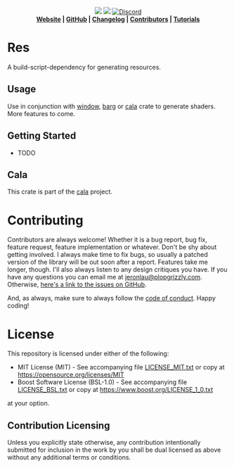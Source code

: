 <p align="center">
<a href="https://docs.rs/res"><img src="https://docs.rs/res/badge.svg"></a>
<!--<a href="https://travis-ci.com/PlopGrizzly/res"><img src="https://api.travis-ci.com/PlopGrizzly/res.svg?branch=master" alt="Cala Build Status"></a>-->
<a href="https://crates.io/crates/res"><img src="https://img.shields.io/crates/v/res.svg"></a>
<a href="https://discord.gg/nXwF59K"><img src="https://img.shields.io/badge/discord-Cala%20Project-green.svg" alt="Discord"></a>
<br>
  <strong><a href="https://code.plopgrizzly.com/res">Website</a> | <a href="https://github.com/PlopGrizzly/res">GitHub</a> | <a href="https://code.plopgrizzly.com/res/CHANGELOG">Changelog</a> | <a href="https://code.plopgrizzly.com/res/CONTRIBUTORS">Contributors</a> | <a href="https://aldarobot.plopgrizzly.com/cala/tutorials">Tutorials</a></strong>
</p>

# Res
A build-script-dependency for generating resources.

## Usage
Use in conjunction with [window](https://crates.io/crates/window), [barg](https://crates.io/crates/barg) or [cala](https://crates.io/crates/cala) crate to generate shaders.  More features to come.

## Getting Started
- TODO

## Cala
This crate is part of the [cala](https://crates.io/crates/cala) project.

<h1>Contributing</h1>
<p>
Contributors are always welcome!  Whether it is a bug report, bug fix, feature request, feature implementation or whatever.  Don't be shy about getting involved.  I always make time to fix bugs, so usually a patched version of the library will be out soon after a report.  Features take me longer, though.  I'll also always listen to any design critiques you have.  If you have any questions you can email me at <a href="mailto:jeronlau@plopgrizzly.com">jeronlau@plopgrizzly.com</a>.  Otherwise, <a href="https://github.com/PlopGrizzly/res/issues">here's a link to the issues on GitHub</a>.
</p>
<p>
And, as always, make sure to always follow the <a href="https://github.com/PlopGrizzly/res/blob/master/CODEOFCONDUCT.md">code of conduct</a>.  Happy coding!
</p>

<h1>License</h1>
<p>
This repository is licensed under either of the following:
</p>
<ul>
<li>MIT License (MIT) - See accompanying file <a href="https://github.com/PlopGrizzly/res/blob/master/LICENSE_MIT.txt">LICENSE_MIT.txt</a> or copy at <a href="https://opensource.org/licenses/MIT">https://opensource.org/licenses/MIT</a></li>
<li>Boost Software License (BSL-1.0) - See accompanying file <a href="https://github.com/PlopGrizzly/res/blob/master/LICENSE_BSL.txt">LICENSE_BSL.txt</a> or copy at <a href="https://www.boost.org/LICENSE_1_0.txt">https://www.boost.org/LICENSE_1_0.txt</a></li>
</ul>
<p>
at your option.
</p>

<h2>Contribution Licensing</h2>
<p>
Unless you explicitly state otherwise, any contribution intentionally submitted for inclusion in the work by you shall be dual licensed as above without any additional terms or conditions.
</p>
